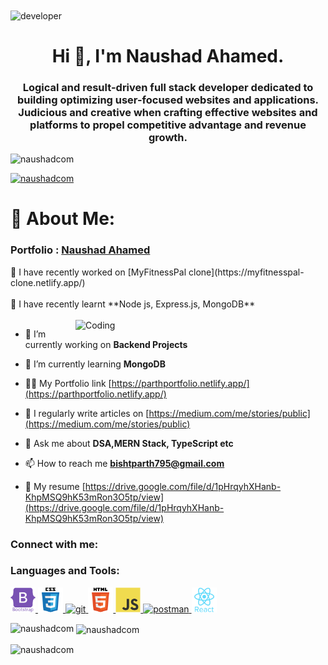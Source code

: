 <img align="center" alt="developer" width="100%" height="100px" src="https://thumbs.dreamstime.com/z/i-web-developer-animated-typography-i-web-developer-animated-typography-concept-futuristic-177213221.jpg">
<h1 align="center">Hi 👋, I'm Naushad Ahamed.</h1>
<h3 align="center">Logical and result-driven full stack developer dedicated to building optimizing user-focused websites and applications. Judicious and creative when crafting effective websites and platforms to propel competitive advantage and revenue growth.</h2>



<p align="left"> <img src="https://komarev.com/ghpvc/?username=naushadcom&label=Profile%20views&color=0e75b6&style=flat" alt="naushadcom" /> </p>

<p align="left"> <a href="https://github.com/ryo-ma/github-profile-trophy"><img src="https://github-profile-trophy.vercel.app/?username=naushadcom" alt="naushadcom" /></a> </p>

# 💫 About Me:
<h3> Portfolio : <a href="https://naushad-ahamed.netlify.app/" target="_blank" >Naushad Ahamed</a>  </h3>
🔭 I have recently worked on [MyFitnessPal clone](https://myfitnesspal-clone.netlify.app/)
<br>
<br>
🌱 I have recently learnt **Node js, Express.js, MongoDB**<br><br>
  <img align="right" alt="Coding" width="400" src="https://cdn.dribbble.com/users/2069402/screenshots/5574718/gif-4mb.gif"/>

- 🔭 I’m currently working on **Backend Projects**

- 🌱 I’m currently learning **MongoDB**

- 👨‍💻 My Portfolio link [https://parthportfolio.netlify.app/](https://parthportfolio.netlify.app/)

- 📝 I regularly write articles on [https://medium.com/me/stories/public](https://medium.com/me/stories/public)

- 💬 Ask me about **DSA,MERN Stack, TypeScript etc**

- 📫 How to reach me **bishtparth795@gmail.com**

- 📄 My resume [https://drive.google.com/file/d/1pHrqyhXHanb-KhpMSQ9hK53mRon3O5tp/view](https://drive.google.com/file/d/1pHrqyhXHanb-KhpMSQ9hK53mRon3O5tp/view)


<h3 align="left">Connect with me:</h3>
<p align="left">
</p>

<h3 align="left">Languages and Tools:</h3>
<p align="left"> <a href="https://getbootstrap.com" target="_blank" rel="noreferrer"> <img src="https://raw.githubusercontent.com/devicons/devicon/master/icons/bootstrap/bootstrap-plain-wordmark.svg" alt="bootstrap" width="40" height="40"/> </a> <a href="https://www.w3schools.com/css/" target="_blank" rel="noreferrer"> <img src="https://raw.githubusercontent.com/devicons/devicon/master/icons/css3/css3-original-wordmark.svg" alt="css3" width="40" height="40"/> </a> <a href="https://git-scm.com/" target="_blank" rel="noreferrer"> <img src="https://www.vectorlogo.zone/logos/git-scm/git-scm-icon.svg" alt="git" width="40" height="40"/> </a> <a href="https://www.w3.org/html/" target="_blank" rel="noreferrer"> <img src="https://raw.githubusercontent.com/devicons/devicon/master/icons/html5/html5-original-wordmark.svg" alt="html5" width="40" height="40"/> </a> <a href="https://developer.mozilla.org/en-US/docs/Web/JavaScript" target="_blank" rel="noreferrer"> <img src="https://raw.githubusercontent.com/devicons/devicon/master/icons/javascript/javascript-original.svg" alt="javascript" width="40" height="40"/> </a> <a href="https://postman.com" target="_blank" rel="noreferrer"> <img src="https://www.vectorlogo.zone/logos/getpostman/getpostman-icon.svg" alt="postman" width="40" height="40"/> </a> <a href="https://reactjs.org/" target="_blank" rel="noreferrer"> <img src="https://raw.githubusercontent.com/devicons/devicon/master/icons/react/react-original-wordmark.svg" alt="react" width="40" height="40"/> </a> </p>

<p><img align="left" src="https://github-readme-stats.vercel.app/api/top-langs?username=naushadcom&show_icons=true&locale=en&layout=compact" alt="naushadcom" /></p>

<p>&nbsp;<img align="center" src="https://github-readme-stats.vercel.app/api?username=naushadcom&show_icons=true&locale=en" alt="naushadcom" /></p>

<p><img align="center" src="https://github-readme-streak-stats.herokuapp.com/?user=naushadcom&" alt="naushadcom" /></p>
